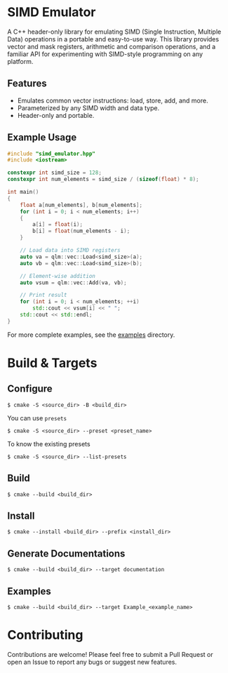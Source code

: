 # SIMD Emulator
A C++ header-only library for emulating SIMD (Single Instruction, Multiple Data) operations in a portable and easy-to-use way. This library provides vector and mask registers, arithmetic and comparison operations, and a familiar API for experimenting with SIMD-style programming on any platform.

## Features
- Emulates common vector instructions: load, store, add, and more.
- Parameterized by any SIMD width and data type.
- Header-only and portable.

## Example Usage

```cpp
#include "simd_emulator.hpp"
#include <iostream>

constexpr int simd_size = 128;
constexpr int num_elements = simd_size / (sizeof(float) * 8);

int main() 
{
    float a[num_elements], b[num_elements];
    for (int i = 0; i < num_elements; i++) 
    {
        a[i] = float(i);
        b[i] = float(num_elements - i);
    }

    // Load data into SIMD registers
    auto va = qlm::vec::Load<simd_size>(a);
    auto vb = qlm::vec::Load<simd_size>(b);

    // Element-wise addition
    auto vsum = qlm::vec::Add(va, vb);

    // Print result
    for (int i = 0; i < num_elements; ++i)
        std::cout << vsum[i] << " ";
    std::cout << std::endl;
}
```

For more complete examples, see the [examples](./examples) directory.

# Build & Targets

## Configure 
    $ cmake -S <source_dir> -B <build_dir>

You can use `presets`

    $ cmake -S <source_dir> --preset <preset_name>

To know the existing presets

    $ cmake -S <source_dir> --list-presets


## Build
    $ cmake --build <build_dir>

## Install
    $ cmake --install <build_dir> --prefix <install_dir>

## Generate Documentations
    $ cmake --build <build_dir> --target documentation

## Examples
    $ cmake --build <build_dir> --target Example_<example_name>

# Contributing
Contributions are welcome! Please feel free to submit a Pull Request or open an Issue to report any bugs or suggest new features.